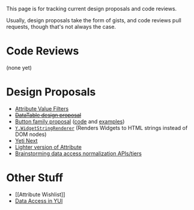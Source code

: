 This page is for tracking current design proposals and code reviews.

Usually, design proposals take the form of gists, and code reviews pull requests, though that's not always the case.

Code Reviews
============

(none yet)

Design Proposals
================

* [Attribute Value Filters](https://gist.github.com/2025242)
* <del>[DataTable design proposal](https://gist.github.com/1356355)</del>
* [Button family proposal](https://gist.github.com/1389403) ([code](https://github.com/derek/yui3-1/tree/master/src/button) and [examples](http://derek.io/~/yui/yui3/src/button/tests/manual/index.html))
* [`Y.WidgetStringRenderer`](https://gist.github.com/1386836) (Renders Widgets to HTML strings instead of DOM nodes)
* [Yeti Next](https://github.com/yui/yeti/wiki/Yeti-Next)
* [Lighter version of Attribute](http://yuilibrary.com/projects/yui3/ticket/2530190)
* [Brainstorming data access normalization APIs/tiers](https://gist.github.com/2375130)

Other Stuff
===========

* [[Attribute Wishlist]]
* [Data Access in YUI](https://gist.github.com/0fe7ff471d8bafb57878)